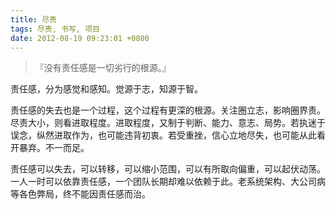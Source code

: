 ```yaml
---
title: 尽责
tags: 尽责, 书写, 项目
date: 2012-08-19 09:23:01 +0800
---
```



> 『没有责任感是一切劣行的根源。』

责任感，分为感觉和感知。觉源于志，知源于智。

责任感的失去也是一个过程，这个过程有更深的根源。关注圈立志，影响圈界责。尽责大小，则看进取程度。进取程度，又制于判断、能力、意志、局势。若执迷于误念，纵然进取作为，也可能违背初衷。若受重挫，信心立地尽失，也可能从此看开暴弃。不一而足。

责任感可以失去，可以转移，可以缩小范围，可以有所取向偏重，可以起伏动荡。一人一时可以依靠责任感，一个团队长期却难以依赖于此。老系统架构、大公司病等各色弊局，终不能因责任感而治。

